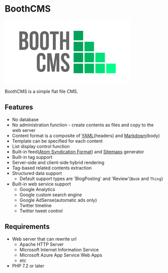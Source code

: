 BoothCMS
========

![BoothCMS logo](./app/views/themes/default/BoothCMS-logo-400x200.png)

BoothCMS is a simple flat file CMS.

Features
--------

* No database
* No administration function - create contents as files and copy to the web server
* Content format is a composite of [YAML](http://yaml.org/)(headers) and [Markdown](https://learn.getgrav.org/content/markdown)(body)
* Template can be specified for each content
* List display control function
* Built-in feed([Atom Syndication Format](https://tools.ietf.org/html/rfc4287)) and [Sitemaps](https://www.sitemaps.org/) generator
* Built-in tag support
* Server-side and client-side hybrid rendering
* Tag-based related contents extraction
* Structured data support
    * Default support types are 'BlogPosting' and 'Review'(`Book` and `Thing`)
* Built-in web service support
    * Google Analytics
    * Google custom search engine
    * Google AdSense(automatic ads only)
    * Twitter timeline
    * Twitter tweet control

Requirements
------------

* Web server that can rewrite url
    * Apache HTTP Server
    * Microsoft Internet Information Service
    * Microsoft Azure App Service Web Apps
    * etc
* PHP 7.2 or later